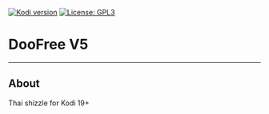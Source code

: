 [![Kodi version](https://img.shields.io/badge/kodi%20versions-19-blue)](https://kodi.tv/)
[![License: GPL3](https://img.shields.io/badge/License-GPL3-yellow.svg)](https://opensource.org/licenses/GPL-3.0)

# DooFree V5

---
## About

Thai shizzle for Kodi 19+
